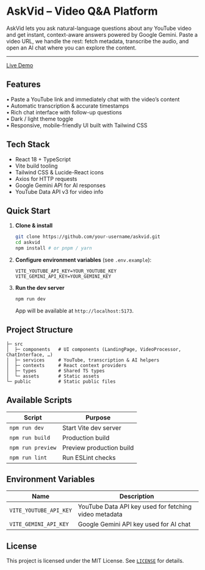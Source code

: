 # AskVid – Video Q&A Platform

AskVid lets you ask natural-language questions about any YouTube video and get instant, context-aware answers powered by Google Gemini. Paste a video URL, we handle the rest: fetch metadata, transcribe the audio, and open an AI chat where you can explore the content.

---

[Live Demo](https://askvid.netlify.app)

## Features

• Paste a YouTube link and immediately chat with the video’s content  
• Automatic transcription & accurate timestamps  
• Rich chat interface with follow-up questions  
• Dark / light theme toggle  
• Responsive, mobile-friendly UI built with Tailwind CSS

## Tech Stack

- React 18 + TypeScript
- Vite build tooling
- Tailwind CSS & Lucide-React icons
- Axios for HTTP requests
- Google Gemini API for AI responses
- YouTube Data API v3 for video info

## Quick Start

1. **Clone & install**
   ```bash
   git clone https://github.com/your-username/askvid.git
   cd askvid
   npm install # or pnpm / yarn
   ```
2. **Configure environment variables** (see `.env.example`):
   ```env
   VITE_YOUTUBE_API_KEY=YOUR_YOUTUBE_KEY
   VITE_GEMINI_API_KEY=YOUR_GEMINI_KEY
   ```
3. **Run the dev server**
   ```bash
   npm run dev
   ```
   App will be available at `http://localhost:5173`.

## Project Structure

```
├─ src
│  ├─ components   # UI components (LandingPage, VideoProcessor, ChatInterface, …)
│  ├─ services     # YouTube, transcription & AI helpers
│  ├─ contexts     # React context providers
│  ├─ types        # Shared TS types
│  └─ assets       # Static assets
└─ public          # Static public files
```

## Available Scripts

| Script          | Purpose                |
| --------------- | ---------------------- |
| `npm run dev`   | Start Vite dev server  |
| `npm run build` | Production build       |
| `npm run preview` | Preview production build |
| `npm run lint`  | Run ESLint checks      |

## Environment Variables

| Name | Description |
| ---- | ----------- |
| `VITE_YOUTUBE_API_KEY` | YouTube Data API key used for fetching video metadata |
| `VITE_GEMINI_API_KEY`  | Google Gemini API key used for AI chat |

## License

This project is licensed under the MIT License. See [`LICENSE`](LICENSE) for details.
